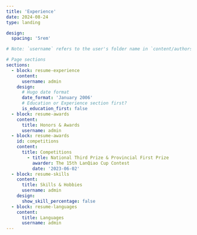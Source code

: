 ```yaml
---
title: 'Experience'
date: 2024-08-24
type: landing

design:
  spacing: '5rem'

# Note: `username` refers to the user's folder name in `content/authors/`

# Page sections
sections:
  - block: resume-experience
    content:
      username: admin
    design:
      # Hugo date format
      date_format: 'January 2006'
      # Education or Experience section first?
      is_education_first: false
  - block: resume-awards
    content:
      title: Honors & Awards
      username: admin
  - block: resume-awards
    id: competitions
    content:
      title: Competitions
        - title: National Third Prize & Provincial First Prize
          awarder: The 15th LanQiao Cup Contest
          date: '2023-06-02'
  - block: resume-skills
    content:
      title: Skills & Hobbies
      username: admin
    design:
      show_skill_percentage: false
  - block: resume-languages
    content:
      title: Languages
      username: admin
---
```


